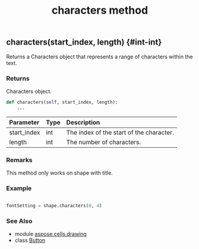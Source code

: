 ﻿---
title: characters method
second_title: Aspose.Cells for Python via .NET API References
description: 
type: docs
weight: 50
url: /aspose.cells.drawing/button/characters/
is_root: false
---

## characters(start_index, length) {#int-int}

Returns a Characters object that represents a range of characters within the text.


### Returns 


Characters object.


```python
def characters(self, start_index, length):
    ...
```


| Parameter | Type | Description |
| :- | :- | :- |
| start_index | int | The index of the start of the character. |
| length | int | The number of characters. |
### Remarks

This method only works on shape with title.
### Example 


```python

fontSetting = shape.characters(0, 4)

```



### See Also
* module [aspose.cells.drawing](../../)
* class [Button](/cells/python-net/aspose.cells.drawing/button)
